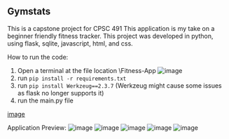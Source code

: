 ## Gymstats

This is a capstone project for CPSC 491
This application is my take on a beginner friendly fitness tracker.
This project was developed in python, using flask, sqlite, javascript, html, and css.

How to run the code:

1. Open a terminal at the file location \Fitness-App 
![image](https://github.com/jqluu/Fitness-App/assets/72171222/d84fe652-b77e-4aff-b07e-a3bd682dbef4)
2. run `pip install -r requirements.txt`
3. run `pip install Werkzeug==2.3.7`
(Werkzeug might cause some issues as flask no longer supports it)
4.  run the main.py file

[image](https://github.com/jqluu/Fitness-App/assets/72171222/0f70351d-1140-4c18-a263-f603095a534d)




Application Preview:
![image](https://github.com/jqluu/Fitness-App/assets/72171222/d9c385a0-14c3-4d35-b6bd-ce95349096a0)
![image](https://github.com/jqluu/Fitness-App/assets/72171222/df1c28d6-5b7b-4c3f-870d-6a91654704ad)
![image](https://github.com/jqluu/Fitness-App/assets/72171222/c970d727-b0fd-4639-b299-a619a193f470)
![image](https://github.com/jqluu/Fitness-App/assets/72171222/3fea1bde-84e6-4061-a8bc-aca50374a435)
![image](https://github.com/jqluu/Fitness-App/assets/72171222/d8ff6e8e-89b1-4345-9fb6-21eff77a588c)


